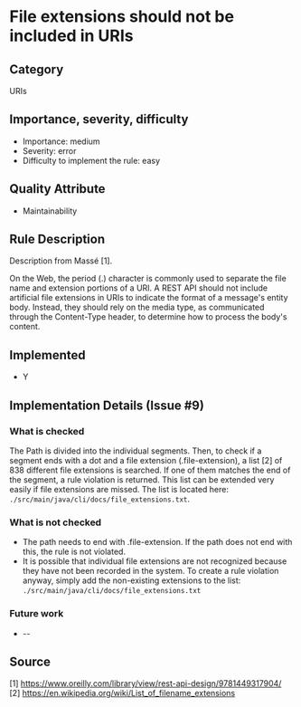 # File extensions should not be included in URIs

## Category

URIs

## Importance, severity, difficulty

* Importance: medium
* Severity: error
* Difficulty to implement the rule: easy

## Quality Attribute

* Maintainability

## Rule Description

Description from Massé [1].

On the Web, the period (.) character is commonly used to separate the file name and extension portions of a URI. A REST API should not include artificial file extensions in URIs to indicate the format of a message's entity body. Instead, they should rely on the media type, as communicated through the Content-Type header, to determine how to process the body's content.

## Implemented
* Y

## Implementation Details (Issue #9)

### What is checked

The Path is divided into the individual segments. Then, to check if a segment ends with a dot and a file extension (.file-extension), a list [2] of 838 different file extensions is searched. If one of them matches the end of the segment, a rule violation is returned. This list can be extended very easily if file extensions are missed. The list is located here: `./src/main/java/cli/docs/file_extensions.txt`.

### What is not checked

* The path needs to end with .file-extension. If the path does not end with this, the rule is not violated.
* It is possible that individual file extensions are not recognized because they have not been recorded in the system. To create a rule violation anyway, simply add the non-existing extensions to the list: `./src/main/java/cli/docs/file_extensions.txt`

### Future work

* --

## Source

[1] https://www.oreilly.com/library/view/rest-api-design/9781449317904/
[2] https://en.wikipedia.org/wiki/List_of_filename_extensions